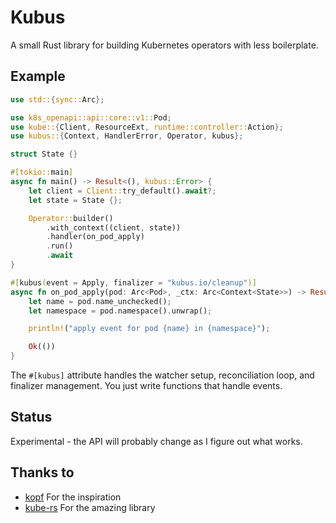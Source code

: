 # Kubus

A small Rust library for building Kubernetes operators with less boilerplate.

## Example

```rust
use std::{sync::Arc};

use k8s_openapi::api::core::v1::Pod;
use kube::{Client, ResourceExt, runtime::controller::Action};
use kubus::{Context, HandlerError, Operator, kubus};

struct State {}

#[tokio::main]
async fn main() -> Result<(), kubus::Error> {
    let client = Client::try_default().await?;
    let state = State {};

    Operator::builder()
        .with_context((client, state))
        .handler(on_pod_apply)
        .run()
        .await
}

#[kubus(event = Apply, finalizer = "kubus.io/cleanup")]
async fn on_pod_apply(pod: Arc<Pod>, _ctx: Arc<Context<State>>) -> Result<(), HandlerError> {
    let name = pod.name_unchecked();
    let namespace = pod.namespace().unwrap();

    println!("apply event for pod {name} in {namespace}");

    Ok(())
}
```

The `#[kubus]` attribute handles the watcher setup, reconciliation loop, and finalizer management. You just write functions that handle events.

## Status

Experimental - the API will probably change as I figure out what works.

## Thanks to

- [kopf](https://github.com/nolar/kopf) For the inspiration
- [kube-rs](https://github.com/kube-rs/kube) For the amazing library
